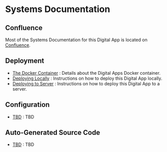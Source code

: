 # Systems Documentation

## Confluence

Most of the Systems Documentation for this Digital App is located on [Confluence](https://myesure.atlassian.net/wiki/).

## Deployment

* [The Docker Container](DOCKER_CONTAINER.md) : Details about the Digital Apps Docker container.
* [Deploying Locally](DEPLOY-LOCALLY.md) : Instructions on how to deploy this Digital App locally.
* [Deploying to Server](DEPLOY-SERVER.md) : Instructions on how to deploy this Digital App to a server.


## Configuration

* [TBD](TBD.md) : TBD

## Auto-Generated Source Code

* [TBD](TBD.md) : TBD


